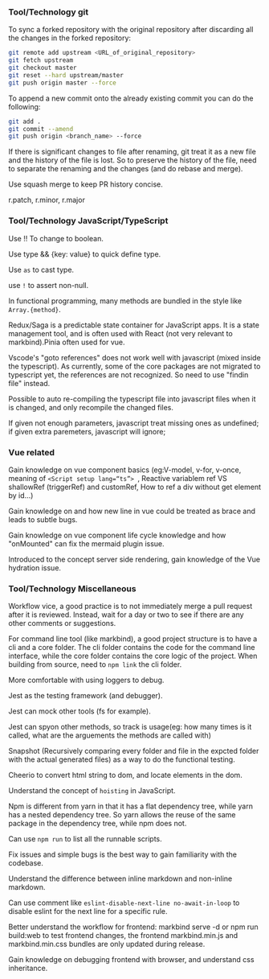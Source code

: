 ### Tool/Technology git
To sync a forked repository with the original repository after discarding all the changes in the forked repository:
```bash
git remote add upstream <URL_of_original_repository>
git fetch upstream
git checkout master
git reset --hard upstream/master
git push origin master --force
```

To append a new commit onto the already existing commit you can do the following:

```bash
git add .
git commit --amend
git push origin <branch_name> --force
```

If there is significant changes to file after renaming, git treat it as a new file and the history of the file is lost. So to preserve the history of the file, need to separate the renaming and the changes (and do rebase and merge).

Use squash merge to keep PR history concise.

r.patch, r.minor, r.major

### Tool/Technology JavaScript/TypeScript
Use !! To change to boolean.

Use type && {key: value} to quick define type.

Use `as` to cast type.

use `!` to assert non-null.

In functional programming, many methods are bundled in the style like `Array.{method}`.

Redux/Saga is a predictable state container for JavaScript apps. It is a state management tool, and is often used with React (not very relevant to markbind).Pinia often used for vue.

Vscode's "goto references" does not work well with javascript (mixed inside the typescript). As currently, some of the core packages are not migrated to typescript yet, the references are not recognized. So need to use "findin file" instead.

Possible to auto re-compiling the typescript file into javascript files when it is changed, and only  recompile the changed files.

If given not enough parameters, javascript treat missing ones as undefined; if given extra paremeters, javascript will ignore;

### Vue related ###
Gain knowledge on vue component basics (eg:V-model, v-for, v-once, meaning of `<Script setup lang=“ts”> `, Reactive variablem ref VS shallowRef (triggerRef) and customRef, How to ref a div without get element by id...) 

Gain knowledge on and how new line in vue could be treated as brace and leads to subtle bugs.

Gain knowledge on vue component life cycle knowledge and how "onMounted" can fix the mermaid plugin issue.

Introduced to the concept server side rendering, gain knowledge of the Vue hydration issue.

### Tool/Technology Miscellaneous
Workflow vice, a good practice is to not immediately merge a pull request after it is reviewed. Instead, wait for a day or two to see if there are any other comments or suggestions.

For command line tool (like markbind), a good project structure is to have a cli and a core folder. The cli folder contains the code for the command line interface, while the core folder contains the core logic of the project. When building from source, need to `npm link` the cli folder.

More comfortable with using loggers to debug.

Jest as the testing framework (and debugger).

Jest can mock other tools (fs for example).

Jest can spyon other methods, so track is usage(eg: how many times is it called, what are the arguements the methods are called with)

Snapshot (Recursively comparing every folder and file in the expcted folder with the actual generated files) as a way to do the functional testing.

Cheerio to convert html string to dom, and locate elements in the dom.

Understand the concept of `hoisting` in JavaScript.

Npm is different from yarn in that it has a flat dependency tree, while yarn has a nested dependency tree. So yarn allows the reuse of the same package in the dependency tree, while npm does not.

Can use `npm run` to list all the runnable scripts.

Fix issues and simple bugs is the best way to gain familiarity with the codebase.

Understand the difference between inline markdown and non-inline markdown.

Can use comment like `eslint-disable-next-line no-await-in-loop` to disable eslint for the next line for a specific rule.

Better understand the workflow for frontend: markbind serve -d or npm run build:web to test frontend changes, the frontend markbind.min.js and markbind.min.css bundles are only updated during release.

Gain knowledge on debugging frontend with browser, and understand css inheritance.
